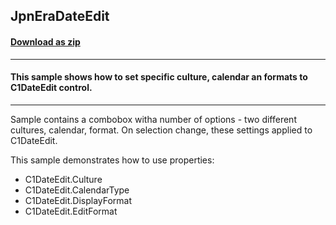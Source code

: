 ## JpnEraDateEdit
#### [Download as zip](https://grapecity.github.io/DownGit/#/home?url=https://github.com/GrapeCity/ComponentOne-WinForms-Samples/tree/master/NetFramework\WinForms\CS\DotNetCore3\JpnEraDateEdit)
____
#### This sample shows how to set specific culture, calendar an formats to C1DateEdit control.
____
Sample contains a combobox witha number of options - two different cultures, calendar, format.
On selection change, these settings applied to C1DateEdit.

This sample demonstrates how to use properties:

* C1DateEdit.Culture
* C1DateEdit.CalendarType
* C1DateEdit.DisplayFormat
* C1DateEdit.EditFormat
